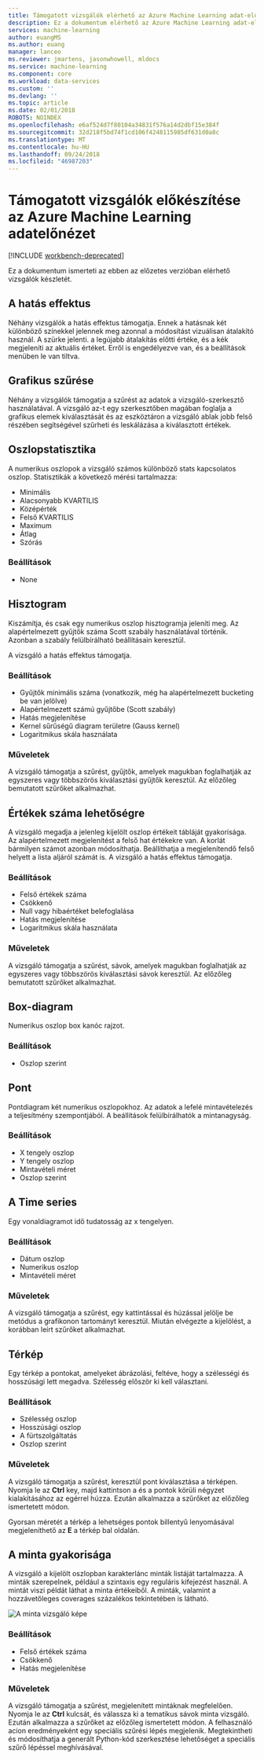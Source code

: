 ```yaml
---
title: Támogatott vizsgálók elérhető az Azure Machine Learning adat-előkészítési |} A Microsoft Docs
description: Ez a dokumentum elérhető az Azure Machine Learning adat-előkészítési vizsgálók teljes listáját tartalmazza.
services: machine-learning
author: euangMS
ms.author: euang
manager: lanceo
ms.reviewer: jmartens, jasonwhowell, mldocs
ms.service: machine-learning
ms.component: core
ms.workload: data-services
ms.custom: ''
ms.devlang: ''
ms.topic: article
ms.date: 02/01/2018
ROBOTS: NOINDEX
ms.openlocfilehash: e6af524d7f80104a34831f576a14d2dbf15e384f
ms.sourcegitcommit: 32d218f5bd74f1cd106f4248115985df631d0a8c
ms.translationtype: MT
ms.contentlocale: hu-HU
ms.lasthandoff: 09/24/2018
ms.locfileid: "46987203"
---
```

# <a name="supported-inspectors-for-the-azure-machine-learning-data-preparation-preview"></a>Támogatott vizsgálók előkészítése az Azure Machine Learning adatelőnézet

[!INCLUDE [workbench-deprecated](../../../includes/aml-deprecating-preview-2017.md)] 


Ez a dokumentum ismerteti az ebben az előzetes verzióban elérhető vizsgálók készletét.

## <a name="the-halo-effect"></a>A hatás effektus 
Néhány vizsgálók a hatás effektus támogatja. Ennek a hatásnak két különböző színekkel jelennek meg azonnal a módosítást vizuálisan átalakító használ. A szürke jelenti. a legújabb átalakítás előtti értéke, és a kék megjeleníti az aktuális értéket. Erről is engedélyezve van, és a beállítások menüben le van tiltva.

## <a name="graphical-filtering"></a>Grafikus szűrése 
Néhány a vizsgálók támogatja a szűrést az adatok a vizsgáló-szerkesztő használatával. A vizsgáló az-t egy szerkesztőben magában foglalja a grafikus elemek kiválasztását és az eszköztáron a vizsgáló ablak jobb felső részében segítségével szűrheti és leskálázása a kiválasztott értékek. 

## <a name="column-statistics"></a>Oszlopstatisztika
A numerikus oszlopok a vizsgáló számos különböző stats kapcsolatos oszlop. Statisztikák a következő mérési tartalmazza: 
- Minimális
- Alacsonyabb KVARTILIS
- Középérték
- Felső KVARTILIS
- Maximum
- Átlag
- Szórás


### <a name="options"></a>Beállítások 
- None

## <a name="histogram"></a>Hisztogram 
Kiszámítja, és csak egy numerikus oszlop hisztogramja jeleníti meg. Az alapértelmezett gyűjtők száma Scott szabály használatával történik. Azonban a szabály felülbírálható beállításain keresztül.

A vizsgáló a hatás effektus támogatja.


### <a name="options"></a>Beállítások
- Gyűjtők minimális száma (vonatkozik, még ha alapértelmezett bucketing be van jelölve)
- Alapértelmezett számú gyűjtőbe (Scott szabály) 
- Hatás megjelenítése
- Kernel sűrűségű diagram területre (Gauss kernel) 
- Logaritmikus skála használata


### <a name="actions"></a>Műveletek
A vizsgáló támogatja a szűrést, gyűjtők, amelyek magukban foglalhatják az egyszeres vagy többszörös kiválasztási gyűjtők keresztül. Az előzőleg bemutatott szűrőket alkalmazhat.

## <a name="value-counts"></a>Értékek száma lehetőségre
A vizsgáló megadja a jelenleg kijelölt oszlop értékeit tábláját gyakorisága. Az alapértelmezett megjelenítést a felső hat értékekre van. A korlát bármilyen számot azonban módosíthatja. Beállíthatja a megjelenítendő felső helyett a lista aljáról számát is. A vizsgáló a hatás effektus támogatja.

### <a name="options"></a>Beállítások 
- Felső értékek száma
- Csökkenő
- Null vagy hibaértéket belefoglalása
- Hatás megjelenítése
- Logaritmikus skála használata


### <a name="actions"></a>Műveletek 
A vizsgáló támogatja a szűrést, sávok, amelyek magukban foglalhatják az egyszeres vagy többszörös kiválasztási sávok keresztül. Az előzőleg bemutatott szűrőket alkalmazhat.

## <a name="box-plot"></a>Box-diagram 
Numerikus oszlop box kanóc rajzot.

### <a name="options"></a>Beállítások 
- Oszlop szerint

## <a name="scatter-plot"></a>Pont
Pontdiagram két numerikus oszlopokhoz. Az adatok a lefelé mintavételezés a teljesítmény szempontjából. A beállítások felülbírálhatók a mintanagyság.

### <a name="options"></a>Beállítások  
- X tengely oszlop
- Y tengely oszlop
- Mintavételi méret
- Oszlop szerint


## <a name="time-series"></a>A Time series
Egy vonaldiagramot idő tudatosság az x tengelyen.

### <a name="options"></a>Beállítások
- Dátum oszlop
- Numerikus oszlop
- Mintavételi méret


### <a name="actions"></a>Műveletek
A vizsgáló támogatja a szűrést, egy kattintással és húzással jelölje be metódus a grafikonon tartományt keresztül. Miután elvégezte a kijelölést, a korábban leírt szűrőket alkalmazhat.


## <a name="map"></a>Térkép 
Egy térkép a pontokat, amelyeket ábrázolási, feltéve, hogy a szélességi és hosszúsági lett megadva. Szélesség először ki kell választani.

### <a name="options"></a>Beállítások
- Szélesség oszlop
- Hosszúsági oszlop
- A fürtszolgáltatás
- Oszlop szerint


### <a name="actions"></a>Műveletek
A vizsgáló támogatja a szűrést, keresztül pont kiválasztása a térképen. Nyomja le az **Ctrl** key, majd kattintson a és a pontok körüli négyzet kialakításához az egérrel húzza. Ezután alkalmazza a szűrőket az előzőleg ismertetett módon.

Gyorsan méretét a térkép a lehetséges pontok billentyű lenyomásával megjeleníthető az **E** a térkép bal oldalán.


## <a name="pattern-frequency"></a>A minta gyakorisága 

A vizsgáló a kijelölt oszlopban karakterlánc minták listáját tartalmazza. A minták szerepelnek, például a szintaxis egy reguláris kifejezést használ. A mintát viszi példát láthat a minta értékeiből. A minták, valamint a hozzávetőleges coverages százalékos tekintetében is látható.

![A minta vizsgáló képe](media/data-prep-appendix4-supported-inspectors/PatternInspectorProductNumber.png)

### <a name="options"></a>Beállítások
- Felső értékek száma
- Csökkenő
- Hatás megjelenítése

### <a name="actions"></a>Műveletek
A vizsgáló támogatja a szűrést, megjelenített mintáknak megfelelően. Nyomja le az **Ctrl** kulcsát, és válassza ki a tematikus sávok minta vizsgáló. Ezután alkalmazza a szűrőket az előzőleg ismertetett módon. A felhasználó acion eredményeként egy speciális szűrési lépés megjelenik. Megtekintheti és módosíthatja a generált Python-kód szerkesztése lehetőséget a speciális szűrő lépéssel meghívásával.
